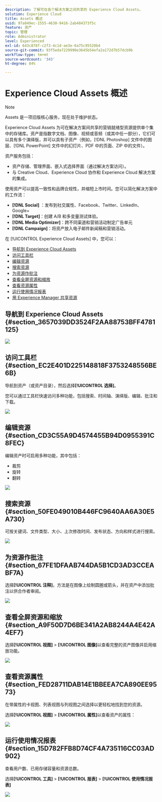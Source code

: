 ```yaml
---
description: 了解可在各个解决方案之间共享的 Experience Cloud Assets。
solution: Experience Cloud
title: Assets 概述
uuid: 97a849ec-1555-4630-9416-2ab484373f5c
feature: 资产
topic: 管理
role: Administrator
level: Experienced
exl-id: 643c878f-c2f3-4c1d-ae3e-6a75c95520b4
source-git-commit: 93f5eda7229990e3645b54efa2a172d7b57dcb9b
workflow-type: tm+mt
source-wordcount: '343'
ht-degree: 84%

---
```


# Experience Cloud Assets 概述

>[!NOTE]
>
>Assets 是一项旧版核心服务，现在处于维护状态。

Experience Cloud Assets 为可在解决方案间共享的营销就绪型资源提供单个集中的存储库。资产是指数字文档、图像、视频或音频（或其中任一部分），它们可以具有多个演绎版，并可以具有子资产（例如，[!DNL Photoshop] 文件中的图层、[!DNL PowerPoint] 文件中的幻灯片、PDF 中的页面、ZIP 中的文件）。

资产服务包括：

* 资产存储、管理界面、嵌入式选择界面（通过解决方案访问）。
* 与 Creative Cloud、Experience Cloud 协作和 Experience Cloud 解决方案的集成。

使用资产可以提高一致性和品牌合规性，并缩短上市时间。您可以简化解决方案中的工作流：

* **[!DNL Social]** ：发布到社交属性、Facebook、Twitter、LinkedIn、Google+
* **[!DNL Target]**：创建 A/B 和多变量测试体验。
* **[!DNL Media Optimizer]**：跨不同渠道和营销活动制定广告单元
* **[!DNL Campaign]**：将资产放入电子邮件新闻稿和营销活动。

在 [!UICONTROL Experience Cloud Assets] 中，您可以：

* [导航到 Experience Cloud Assets](experience-cloud-assets.md#section_3657039DD3524F2AA88753BFF4781125)
* [访问工具栏](experience-cloud-assets.md#section_EC2E401D225148818F3753248556BE6B)
* [编辑资源](experience-cloud-assets.md#section_CD3C55A9D4574455B94D0955391C8FEC)
* [搜索资源](experience-cloud-assets.md#section_50FE049010B446FC9640AA6A30E5A730)
* [为资源作批注](experience-cloud-assets.md#section_67FE1DFAAB744DA5B1CD3AD3CCEABF7A)
* [查看全屏资源和缩放](experience-cloud-assets.md#section_A9F50D7D6BE341A2AB8244A4E42A4EF7)
* [查看资源属性](experience-cloud-assets.md#section_FED28711DAB14E1BBEEA7CA890EE9573)
* [运行使用情况报表](experience-cloud-assets.md#section_15D782FFB8D74CF4A735116CC03AD902)
* [用 Experience Manager 共享资源](experience-cloud-assets.md#section_45C1B72F4D274F54BC6CCB64D2580AC5)

## 导航到 Experience Cloud Assets {#section_3657039DD3524F2AA88753BFF4781125}

![](assets/asset-nav.png)

## 访问工具栏 {#section_EC2E401D225148818F3753248556BE6B}

导航到资产（或资产目录），然后选择&#x200B;**[!UICONTROL 选择]**。

您可以通过工具栏快速访问多种功能，包括搜索、时间轴、演绎版、编辑、批注和下载。

![](assets/asset-tools.png)

## 编辑资源 {#section_CD3C55A9D4574455B94D0955391C8FEC}

编辑资产时可启用多种功能，其中包括：

* 裁剪
* 旋转
* 翻转

![](assets/asset-edit.png)

## 搜索资源 {#section_50FE049010B446FC9640AA6A30E5A730}

可按关键词、文件类型、大小、上次修改时间、发布状态、方向和样式进行搜索。

![](assets/asset-search.png)

## 为资源作批注 {#section_67FE1DFAAB744DA5B1CD3AD3CCEABF7A}

选择&#x200B;**[!UICONTROL 注释]**，方法是在图像上绘制圆圈或箭头，并在资产中添加批注以供合作者审阅。

![](assets/assets-annotate.png)

## 查看全屏资源和缩放 {#section_A9F50D7D6BE341A2AB8244A4E42A4EF7}

选择&#x200B;**[!UICONTROL 视图]** > **[!UICONTROL 图像]**&#x200B;以查看完整的资产图像并启用缩放功能。

![](assets/asset-zoom.png)

## 查看资源属性 {#section_FED28711DAB14E1BBEEA7CA890EE9573}

在带属性的卡视图、列表视图与列视图之间选择以更轻松地找到您的资源。

选择&#x200B;**[!UICONTROL 视图]** > **[!UICONTROL 属性]**&#x200B;以查看资产的属性：

![](assets/asset-properties.png)

## 运行使用情况报表 {#section_15D782FFB8D74CF4A735116CC03AD902}

查看用户数、已用存储容量和资源总数。

选择&#x200B;**[!UICONTROL 工具]** > **[!UICONTROL 报表]** > **[!UICONTROL 使用情况报表]**

![](assets/assets-usage-report.png)
